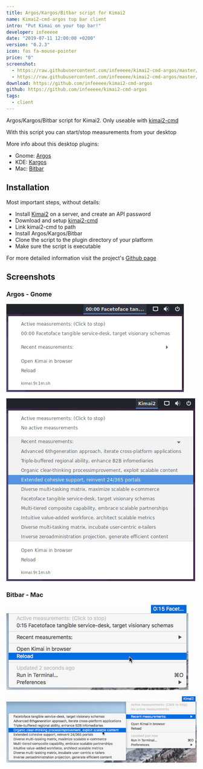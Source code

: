 ```yaml
---
title: Argos/Kargos/Bitbar script for Kimai2
name: Kimai2-cmd-argos top bar client
intro: "Put Kimai on your top bar!"
developer: infeeeee
date: "2019-07-11 12:00:00 +0200"
version: "0.2.3"
icon: fas fa-mouse-pointer
price: "0"
screenshot: 
  - https://raw.githubusercontent.com/infeeeee/kimai2-cmd-argos/master/img/screenshot-argos-active.png
  - https://raw.githubusercontent.com/infeeeee/kimai2-cmd-argos/master/img/screenshot-bitbar-active.png
download: https://github.com/infeeeee/kimai2-cmd-argos
github: https://github.com/infeeeee/kimai2-cmd-argos
tags:
  - client
---
```


Argos/Kargos/Bitbar script for Kimai2. Only useable with [kimai2-cmd](https://github.com/infeeeee/kimai2-cmd)

With this script you can start/stop measurements from your desktop

More info about this desktop plugins: 

- Gnome: [Argos](https://github.com/p-e-w/argos)
- KDE: [Kargos](https://github.com/lipido/kargos)
- Mac: [Bitbar](https://getbitbar.com/)

## Installation

Most important steps, without details:

- Install [Kimai2](https://www.kimai.org/) on a server, and create an API password
- Download and setup [kimai2-cmd](https://github.com/infeeeee/kimai2-cmd)
- Link kimai2-cmd to path
- Install Argos/Kargos/Bitbar
- Clone the script to the plugin directory of your platform
- Make sure the script is executable

For more detailed information visit the project's [Github page](https://github.com/infeeeee/kimai2-cmd-argos)

## Screenshots

### Argos - Gnome

![Argos - active measurement](https://raw.githubusercontent.com/infeeeee/kimai2-cmd-argos/master/img/screenshot-argos-active.png)

![Argos - recent measurements](https://raw.githubusercontent.com/infeeeee/kimai2-cmd-argos/master/img/screenshot-argos-recent.png)

### Bitbar - Mac

![Bitbar - active measurement](https://raw.githubusercontent.com/infeeeee/kimai2-cmd-argos/master/img/screenshot-bitbar-active.png)

![Bitbar - recent measurements](https://raw.githubusercontent.com/infeeeee/kimai2-cmd-argos/master/img/screenshot-bitbar-recent.png)
